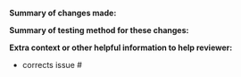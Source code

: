 **Summary of changes made:**

**Summary of testing method for these changes:**

**Extra context or other helpful information to help reviewer:**

- corrects issue #
